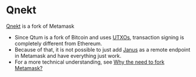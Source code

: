 # Qnekt

[Qnekt](https://github.com/earlgreytech/metamask-extension) is a fork of Metamask

* Since Qtum is a fork of Bitcoin and uses [UTXOs](part1/utxos-balances.html), transaction signing is completely different from Ethereum.
* Because of that, it is not possible to just add [Janus](/part2/janus.md) as a remote endpoint in Metamask and have everything just work.
* For a more technical understanding, see [Why the need to fork Metamask?](/part3/why-qnekt.md)
